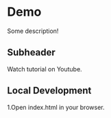 # Demo

Some description!

## Subheader

Watch tutorial on Youtube.

## Local Development

1.Open index.html in your browser.